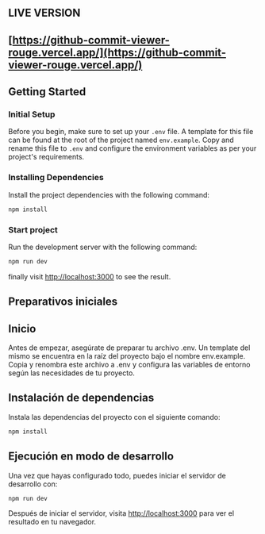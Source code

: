 ## LIVE VERSION

## [https://github-commit-viewer-rouge.vercel.app/](https://github-commit-viewer-rouge.vercel.app/)


## Getting Started


### Initial Setup
Before you begin, make sure to set up your `.env` file. A template for this file can be found at the root of the project named `env.example`. Copy and rename this file to `.env` and configure the environment variables as per your project's requirements.

### Installing Dependencies
Install the project dependencies with the following command:

```bash
npm install
```
### Start project
Run the development server with the following command:

```bash
npm run dev
```

finally visit [http://localhost:3000](http://localhost:3000) to see the result.


## Preparativos iniciales


## Inicio

Antes de empezar, asegúrate de preparar tu archivo .env. Un template del mismo se encuentra en la raíz del proyecto bajo el nombre env.example. Copia y renombra este archivo a .env y configura las variables de entorno según las necesidades de tu proyecto.

## Instalación de dependencias

Instala las dependencias del proyecto con el siguiente comando:

```bash
npm install
```

## Ejecución en modo de desarrollo

Una vez que hayas configurado todo, puedes iniciar el servidor de desarrollo con:

```bash
npm run dev
```


Después de iniciar el servidor, visita [http://localhost:3000](http://localhost:3000) para ver el resultado en tu navegador.